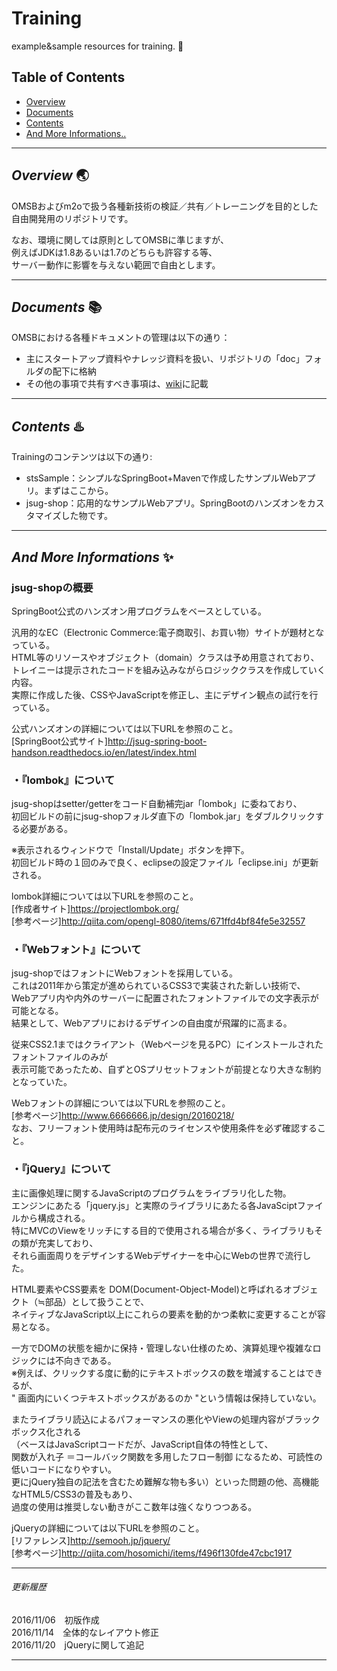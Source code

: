 ﻿# **Training**  
example&amp;sample resources for training. :baby:  
  
## Table of Contents  
  
* [Overview](#overview)  
* [Documents](#documents)  
* [Contents](#contents)  
* [And More Informations..](#informations)  
  
***  
  
## <a name="overview"> _Overview_ :earth_asia:  
OMSBおよびm2oで扱う各種新技術の検証／共有／トレーニングを目的とした  
自由開発用のリポジトリです。  
  
なお、環境に関しては原則としてOMSBに準じますが、  
例えばJDKは1.8あるいは1.7のどちらも許容する等、  
サーバー動作に影響を与えない範囲で自由とします。  
  
***  
  
## <a name="documents"> _Documents_ :books:  
OMSBにおける各種ドキュメントの管理は以下の通り：  
  
* 主にスタートアップ資料やナレッジ資料を扱い、リポジトリの「doc」フォルダの配下に格納  
* その他の事項で共有すべき事項は、[wiki](https://github.com/M2O-Workshop/OMSB/wiki)に記載  
  
***  
  
## <a name="contents"> _Contents_ :hotsprings:  
Trainingのコンテンツは以下の通り:  
  
* stsSample：シンプルなSpringBoot+Mavenで作成したサンプルWebアプリ。まずはここから。  
* jsug-shop：応用的なサンプルWebアプリ。SpringBootのハンズオンをカスタマイズした物です。  
  
***  
  
## <a name="informations"> _And More Informations_ :sparkles:  
  
### jsug-shopの概要  
 SpringBoot公式のハンズオン用プログラムをベースとしている。  
  
 汎用的なEC（Electronic Commerce:電子商取引、お買い物）サイトが題材となっている。  
 HTML等のリソースやオブジェクト（domain）クラスは予め用意されており、  
 トレイニーは提示されたコードを組み込みながらロジッククラスを作成していく内容。  
 実際に作成した後、CSSやJavaScriptを修正し、主にデザイン観点の試行を行っている。  
  
 公式ハンズオンの詳細については以下URLを参照のこと。  
 [SpringBoot公式サイト]http://jsug-spring-boot-handson.readthedocs.io/en/latest/index.html  
  
### ・『lombok』について  
 jsug-shopはsetter/getterをコード自動補完jar「lombok」に委ねており、  
 初回ビルドの前にjsug-shopフォルダ直下の「lombok.jar」をダブルクリックする必要がある。  
  
 ※表示されるウィンドウで「Install/Update」ボタンを押下。  
 初回ビルド時の１回のみで良く、eclipseの設定ファイル「eclipse.ini」が更新される。  
  
 lombok詳細については以下URLを参照のこと。  
 [作成者サイト]https://projectlombok.org/  
 [参考ページ]http://qiita.com/opengl-8080/items/671ffd4bf84fe5e32557  
  
### ・『Webフォント』について  
 jsug-shopではフォントにWebフォントを採用している。  
 これは2011年から策定が進められているCSS3で実装された新しい技術で、  
 Webアプリ内や内外のサーバーに配置されたフォントファイルでの文字表示が可能となる。  
 結果として、Webアプリにおけるデザインの自由度が飛躍的に高まる。  
  
 従来CSS2.1まではクライアント（Webページを見るPC）にインストールされたフォントファイルのみが  
 表示可能であったため、自ずとOSプリセットフォントが前提となり大きな制約となっていた。  
  
 Webフォントの詳細については以下URLを参照のこと。  
 [参考ページ]http://www.6666666.jp/design/20160218/  
 なお、フリーフォント使用時は配布元のライセンスや使用条件を必ず確認すること。  
  
### ・『jQuery』について  
 主に画像処理に関するJavaScriptのプログラムをライブラリ化した物。  
 エンジンにあたる「jquery.js」と実際のライブラリにあたる各JavaSciptファイルから構成される。  
 特にMVCのViewをリッチにする目的で使用される場合が多く、ライブラリもその類が充実しており、  
 それら画面周りをデザインするWebデザイナーを中心にWebの世界で流行した。  
  
 HTML要素やCSS要素を DOM(Document-Object-Model)と呼ばれるオブジェクト（≒部品）として扱うことで、  
 ネイティブなJavaScript以上にこれらの要素を動的かつ柔軟に変更することが容易となる。  
  
 一方でDOMの状態を細かに保持・管理しない仕様のため、演算処理や複雑なロジックには不向きである。  
 ※例えば、クリックする度に動的にテキストボックスの数を増減することはできるが、  
   " 画面内にいくつテキストボックスがあるのか "という情報は保持していない。  
   
 またライブラリ読込によるパフォーマンスの悪化やViewの処理内容がブラックボックス化される  
 （ベースはJavaScriptコードだが、JavaScript自体の特性として、  
 関数が入れ子 ＝コールバック関数を多用したフロー制御 になるため、可読性の低いコードになりやすい。  
 更にjQuery独自の記法を含むため難解な物も多い）といった問題の他、高機能なHTML5/CSS3の普及もあり、  
 過度の使用は推奨しない動きがここ数年は強くなりつつある。  
  
 jQueryの詳細については以下URLを参照のこと。  
 [リファレンス]http://semooh.jp/jquery/  
 [参考ページ]http://qiita.com/hosomichi/items/f496f130fde47cbc1917  
  
***  
  
  
###### 更新履歴  
 2016/11/06　初版作成  
 2016/11/14　全体的なレイアウト修正  
 2016/11/20　jQueryに関して追記  
  
***  
